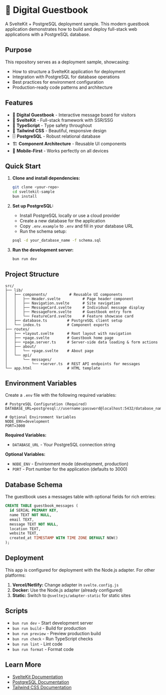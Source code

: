 # 📖 Digital Guestbook

A SvelteKit + PostgreSQL deployment sample. This modern guestbook application demonstrates how to build and deploy full-stack web applications with a PostgreSQL database.

## Purpose

This repository serves as a deployment sample, showcasing:
- How to structure a SvelteKit application for deployment
- Integration with PostgreSQL for database operations
- Best practices for environment configuration
- Production-ready code patterns and architecture

## Features

- 📝 **Digital Guestbook** - Interactive message board for visitors
- 🚀 **SvelteKit** - Full-stack framework with SSR/SSG
- 🔧 **TypeScript** - Type safety throughout
- 🎨 **Tailwind CSS** - Beautiful, responsive design
- 🗄️ **PostgreSQL** - Robust relational database
- 🏗️ **Component Architecture** - Reusable UI components
- 📱 **Mobile-First** - Works perfectly on all devices

## Quick Start

1. **Clone and install dependencies:**

   ```bash
   git clone <your-repo>
   cd sveltekit-sample
   bun install
   ```

2. **Set up PostgreSQL:**
   - Install PostgreSQL locally or use a cloud provider
   - Create a new database for the application
   - Copy `.env.example` to `.env` and fill in your database URL
   - Run the schema setup:

   ```bash
   psql -d your_database_name -f schema.sql
   ```

3. **Run the development server:**
   ```bash
   bun run dev
   ```

## Project Structure

```
src/
├── lib/
│   ├── components/          # Reusable UI components
│   │   ├── Header.svelte          # Page header component
│   │   ├── Navigation.svelte      # Site navigation
│   │   ├── MessageCard.svelte     # Individual message display
│   │   ├── MessageForm.svelte     # Guestbook entry form
│   │   └── FeatureCard.svelte     # Feature showcase card
│   ├── database.ts         # PostgreSQL client setup
│   └── index.ts            # Component exports
├── routes/
│   ├── +layout.svelte      # Root layout with navigation
│   ├── +page.svelte        # Guestbook home page
│   ├── +page.server.ts     # Server-side data loading & form actions
│   ├── about/
│   │   └── +page.svelte    # About page
│   └── api/
│       └── messages/
│           └── +server.ts  # REST API endpoints for messages
└── app.html                # HTML template
```

## Environment Variables

Create a `.env` file with the following required variables:

```env
# PostgreSQL Configuration (Required)
DATABASE_URL=postgresql://username:password@localhost:5432/database_name

# Optional Environment Variables
NODE_ENV=development
PORT=3000
```

**Required Variables:**
- `DATABASE_URL` - Your PostgreSQL connection string

**Optional Variables:**
- `NODE_ENV` - Environment mode (development, production)
- `PORT` - Port number for the application (defaults to 3000)

## Database Schema

The guestbook uses a messages table with optional fields for rich entries:

```sql
CREATE TABLE guestbook_messages (
  id SERIAL PRIMARY KEY,
  name TEXT NOT NULL,
  email TEXT,
  message TEXT NOT NULL,
  location TEXT,
  website TEXT,
  created_at TIMESTAMP WITH TIME ZONE DEFAULT NOW()
);
```

## Deployment

This app is configured for deployment with the Node.js adapter. For other platforms:

1. **Vercel/Netlify:** Change adapter in `svelte.config.js`
2. **Docker:** Use the Node.js adapter (already configured)
3. **Static:** Switch to `@sveltejs/adapter-static` for static sites

## Scripts

- `bun run dev` - Start development server
- `bun run build` - Build for production
- `bun run preview` - Preview production build
- `bun run check` - Run TypeScript checks
- `bun run lint` - Lint code
- `bun run format` - Format code

## Learn More

- [SvelteKit Documentation](https://kit.svelte.dev/docs)
- [PostgreSQL Documentation](https://www.postgresql.org/docs/)
- [Tailwind CSS Documentation](https://tailwindcss.com/docs)
